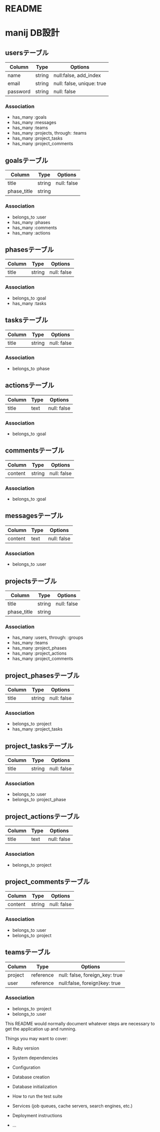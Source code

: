 # README

# manij DB設計

## usersテーブル
|Column|Type|Options|
|------|----|-------|
|name|string|null:false, add_index|
|email|string|null: false, unique: true|
|password|string|null: false|
### Association
- has_many :goals
- has_many :messages
- has_many :teams
- has_many :projects, through: :teams
- has_many :project_tasks
- has_many :project_comments

## goalsテーブル
|Column|Type|Options|
|------|----|-------|
|title|string|null: false|
|phase_title|string||
### Association
- belongs_to :user
- has_many :phases
- has_many :comments
- has_many :actions

## phasesテーブル
|Column|Type|Options|
|------|----|-------|
|title|string|null: false|
### Association
- belongs_to :goal
- has_many :tasks

## tasksテーブル
|Column|Type|Options|
|------|----|-------|
|title|string|null: false|
### Association
- belongs_to :phase

## actionsテーブル
|Column|Type|Options|
|------|----|-------|
|title|text|null: false|
### Association
- belongs_to :goal

## commentsテーブル
|Column|Type|Options|
|------|----|-------|
|content|string|null: false|
### Association
- belongs_to :goal

## messagesテーブル
|Column|Type|Options|
|------|----|-------|
|content|text|null: false|
### Association
- belongs_to :user

## projectsテーブル
|Column|Type|Options|
|------|----|-------|
|title|string|null: false|
|phase_title|string||
### Association
- has_many :users, through: :groups
- has_many :teams
- has_many :project_phases
- has_many :project_actions
- has_many :project_comments

## project_phasesテーブル
|Column|Type|Options|
|------|----|-------|
|title|string|null: false|
### Association
- belongs_to :project
- has_many :project_tasks

## project_tasksテーブル
|Column|Type|Options|
|------|----|-------|
|title|string|null: false|
### Association
- belongs_to :user
- belongs_to :project_phase

## project_actionsテーブル
|Column|Type|Options|
|------|----|-------|
|title|text|null: false|
### Association
- belongs_to :project

## project_commentsテーブル
|Column|Type|Options|
|------|----|-------|
|content|string|null: false|
### Association
- belongs_to :user
- belongs_to :project

## teamsテーブル
|Column|Type|Options|
|------|----|-------|
|project|reference|null: false, foreign_key: true|
|user|reference|null:false, foreign)key: true|
### Association
- belongs_to :project
- belongs_to :user


This README would normally document whatever steps are necessary to get the
application up and running.

Things you may want to cover:

* Ruby version

* System dependencies

* Configuration

* Database creation

* Database initialization

* How to run the test suite

* Services (job queues, cache servers, search engines, etc.)

* Deployment instructions

* ...

